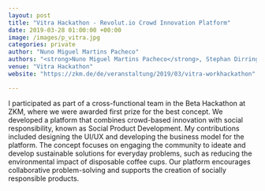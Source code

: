 ```yaml
---
layout: post
title: "Vitra Hackathon - Revolut.io Crowd Innovation Platform"
date: 2019-03-28 01:00:00 +00:00
image: /images/p_vitra.jpg
categories: private
author: "Nuno Miguel Martins Pacheco"
authors: "<strong>Nuno Miguel Martins Pacheco</strong>, Stephan Dirring, Pablo Pabon, Christoph Schulte"
venue: "Vitra Hackathon"
website: "https://zkm.de/de/veranstaltung/2019/03/vitra-workhackathon"

---
```


I participated as part of a cross-functional team in the Beta Hackathon at ZKM, where we were awarded first prize for the best concept. We developed a platform that combines crowd-based innovation with social responsibility, known as Social Product Development. My contributions included designing the UI/UX and developing the business model for the platform. The concept focuses on engaging the community to ideate and develop sustainable solutions for everyday problems, such as reducing the environmental impact of disposable coffee cups. Our platform encourages collaborative problem-solving and supports the creation of socially responsible products.